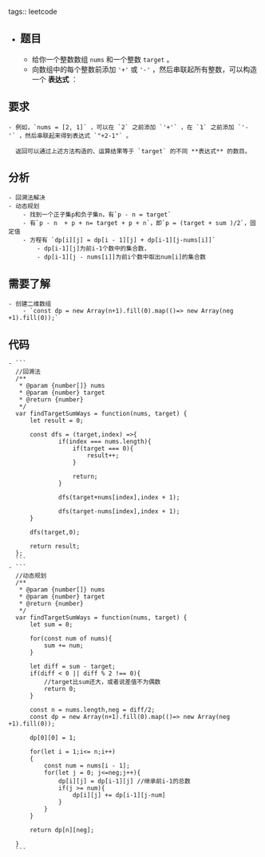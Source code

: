 tags:: leetcode

- ## 题目
	- 给你一个整数数组 `nums` 和一个整数 `target` 。
	- 向数组中的每个整数前添加 `'+'` 或 `'-'` ，然后串联起所有整数，可以构造一个 **表达式** ：
## 要求
	- 例如，`nums = [2, 1]` ，可以在 `2` 之前添加 `'+'` ，在 `1` 之前添加 `'-'` ，然后串联起来得到表达式 `"+2-1"` 。
	  
	  返回可以通过上述方法构造的、运算结果等于 `target` 的不同 **表达式** 的数目。
## 分析
	- 回溯法解决
	- 动态规划
		- 找到一个正子集p和负子集n，有`p - n = target`
		- 有`p - n  + p + n= target + p + n`，即`p = (target + sum )/2`，固定值
		- 方程有 `dp[i][j] = dp[i - 1][j] + dp[i-1][j-nums[i]]`
			- dp[i-1][j]为前i-1个数中的集合数，
			- dp[i-1][j - nums[i]]为前i个数中取出num[i]的集合数
## 需要了解
	- 创建二维数组
		- `const dp = new Array(n+1).fill(0).map(()=> new Array(neg +1).fill(0));`
## 代码
	- ```
	  //回溯法
	  /**
	   * @param {number[]} nums
	   * @param {number} target
	   * @return {number}
	   */
	  var findTargetSumWays = function(nums, target) {
	      let result = 0;
	  
	      const dfs = (target,index) =>{
	              if(index === nums.length){
	                  if(target === 0){
	                      result++;
	                  }
	  
	                  return;
	              }
	  
	              dfs(target+nums[index],index + 1);
	  
	              dfs(target-nums[index],index + 1);
	      }
	  
	      dfs(target,0);
	  
	      return result;
	  };
	  ```
	- ```
	  //动态规划
	  /**
	   * @param {number[]} nums
	   * @param {number} target
	   * @return {number}
	   */
	  var findTargetSumWays = function(nums, target) {
	  	  let sum = 0;
	  
	      for(const num of nums){
	          sum += num;
	      }
	  
	      let diff = sum - target;
	      if(diff < 0 || diff % 2 !== 0){
	          //target比sum还大，或者说差值不为偶数
	          return 0;
	      }
	  
	      const n = nums.length,neg = diff/2;
	      const dp = new Array(n+1).fill(0).map(()=> new Array(neg +1).fill(0));
	  
	      dp[0][0] = 1;
	  
	      for(let i = 1;i<= n;i++)
	      {
	          const num = nums[i - 1];
	          for(let j = 0; j<=neg;j++){
	              dp[i][j] = dp[i-1][j] //继承前i-1的总数
	              if(j >= num){
	                  dp[i][j] += dp[i-1][j-num]
	              }
	          }
	      }
	  
	      return dp[n][neg];
	  
	  }
	  ```